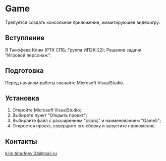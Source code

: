 # Game
Требуется создать консольное приложение, иммитирующее видеоигру.
## Вступление
Я Тимофеев Клим (РТК СПБ; Группа ИП2К-22); Решение задачи "Игровой персонаж". 
## Подготовка
Перед началом работы скачайте Microsoft VisualStudio.
## Установка
1) Откройте Microsoft VisualStudio;
2) Выбирете пункт "Открыть проект";
3) Выбирайте файл с расширением "csproj" и наименованием "Game5";
4) Откроется проект, совершите его сборку и запустите приложение.
## Контакты
klim.timofeev.04@mail.ru
